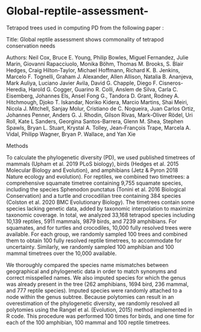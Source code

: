 # Global-reptile-assessment-
Tetrapod trees used in computing PD from the following paper : 

Title: Global reptile assessment shows commonality of tetrapod conservation needs

Authors: Neil Cox, Bruce E. Young, Philip Bowles, Miguel Fernandez, Julie Marin, Giovanni Rapacciuolo, Monika Böhm, Thomas M. Brooks, S. Blair Hedges, Craig Hilton-Taylor, Michael Hoffmann, Richard K. B. Jenkins, Marcelo F. Tognelli, Graham J. Alexander, Allen Allison, Natalia B. Ananjeva, Mark Auliya, Luciano Javier Avila, David G. Chapple, Diego F. Cisneros-Heredia, Harold G. Cogger, Guarino R. Colli, Anslem de Silva, Carla C. Eisemberg, Johannes Els, Ansel Fong G., Tandora D. Grant, Rodney A. Hitchmough, Djoko T. Iskandar, Noriko Kidera, Marcio Martins, Shai Meiri, Nicola J. Mitchell, Sanjay Molur, Cristiano de C. Nogueira, Juan Carlos Ortiz, Johannes Penner, Anders G. J. Rhodin, Gilson Rivas, Mark-Oliver Rödel, Uri Roll, Kate L Sanders, Georgina Santos-Barrera, Glenn M. Shea, Stephen Spawls, Bryan L. Stuart, Krystal A. Tolley, Jean-François Trape, Marcela A. Vidal, Philipp Wagner, Bryan P. Wallace, and Yan Xie


Methods

To calculate the phylogenetic diversity (PD), we used published timetrees of mammals (Upham et al. 2019 PLoS biology), birds (Hedges et al. 2015 Molecular Biology and Evolution), and amphibians (Jetz & Pyron 2018 Nature ecology and evolution). For reptiles, we combined two timetrees: a comprehensive squamate timetree containing 9,755 squamate species, including the species Sphenodon punctatus (Tonini et al. 2016 Biological Conservation) and a turtle and crocodilian tree containing 384 species (Colston et al. 2020 BMC Evolutionary Biology). The timetrees contain some species lacking genetic data, added by taxonomic interpolation to maximize taxonomic coverage. In total, we analyzed 33,168 tetrapod species including 10,139 reptiles, 5911 mammals, 9879 birds, and 7239 amphibians. For squamates, and for turtles and crocodiles, 10,000 fully resolved trees were available. For each group, we randomly sampled 100 trees and combined them to obtain 100 fully resolved reptile timetrees, to accommodate for uncertainty. Similarly, we randomly sampled 100 amphibian and 100 mammal timetrees over the 10,000 available. 

We thoroughly compared the species name mismatches between geographical and phylogenetic data in order to match synonyms and correct misspelled names. We also imputed species for which the genus was already present in the tree (262 amphibians, 1694 bird, 236 mammal, and 777 reptile species). Imputed species were randomly attached to a node within the genus subtree. Because polytomies can result in an overestimation of the phylogenetic diversity, we randomly resolved all polytomies using the Rangel et al. (Evolution, 2015) method implemented in R code. This procedure was performed 100 times for birds, and one time for each of the 100 amphibian, 100 mammal and 100 reptile timetrees.
